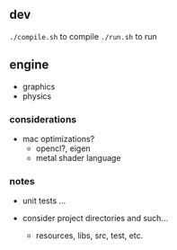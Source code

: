 
## dev
`./compile.sh` to compile
`./run.sh` to run

## engine
- graphics
- physics 

### considerations
- mac optimizations?
    - opencl?, eigen
    - metal shader language

### notes
- unit tests ... 


- consider project directories and such...
    - resources, libs, src, test, etc.
